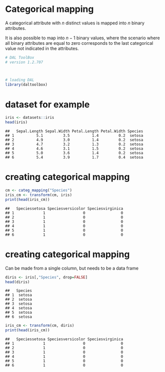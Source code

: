 # Categorical mapping
A categorical attribute with $n$ distinct values is mapped into $n$ binary attributes. 

It is also possible to map into $n-1$ binary values, where the scenario where all binary attributes are equal to zero corresponds to the last categorical value not indicated in the attributes.  


``` r
# DAL ToolBox
# version 1.2.707



# loading DAL
library(daltoolbox)
```

# dataset for example 


``` r
iris <- datasets::iris
head(iris)
```

```
##   Sepal.Length Sepal.Width Petal.Length Petal.Width Species
## 1          5.1         3.5          1.4         0.2  setosa
## 2          4.9         3.0          1.4         0.2  setosa
## 3          4.7         3.2          1.3         0.2  setosa
## 4          4.6         3.1          1.5         0.2  setosa
## 5          5.0         3.6          1.4         0.2  setosa
## 6          5.4         3.9          1.7         0.4  setosa
```

# creating categorical mapping


``` r
cm <- categ_mapping("Species")
iris_cm <- transform(cm, iris)
print(head(iris_cm))
```

```
##   Speciessetosa Speciesversicolor Speciesvirginica
## 1             1                 0                0
## 2             1                 0                0
## 3             1                 0                0
## 4             1                 0                0
## 5             1                 0                0
## 6             1                 0                0
```

# creating categorical mapping
Can be made from a single column, but needs to be a data frame


``` r
diris <- iris[,"Species", drop=FALSE]
head(diris)
```

```
##   Species
## 1  setosa
## 2  setosa
## 3  setosa
## 4  setosa
## 5  setosa
## 6  setosa
```


``` r
iris_cm <- transform(cm, diris)
print(head(iris_cm))
```

```
##   Speciessetosa Speciesversicolor Speciesvirginica
## 1             1                 0                0
## 2             1                 0                0
## 3             1                 0                0
## 4             1                 0                0
## 5             1                 0                0
## 6             1                 0                0
```

